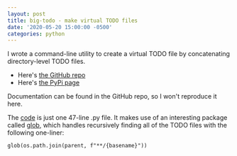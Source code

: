 ```yaml
---
layout: post
title: big-todo - make virtual TODO files
date: '2020-05-20 15:00:00 -0500'
categories: python
---
```


I wrote a command-line utility to create a virtual TODO file by concatenating
directory-level TODO files.

* Here's [the GitHub repo](https://github.com/jakekara/big-todo)
* Here's [the PyPi page](https://pypi.org/project/big-todo/)

Documentation can be found in the GitHub repo, so I won't reproduce it here.

The [code](https://github.com/jakekara/big-todo/blob/master/btodo/__init__.py)
is just one 47-line .py file. It makes use of an interesting package called
[glob](https://docs.python.org/3/library/glob.html), which handles recursively finding all of the TODO files with the following one-liner:

<code>glob(os.path.join(parent, f"**/{basename}"))</code>

